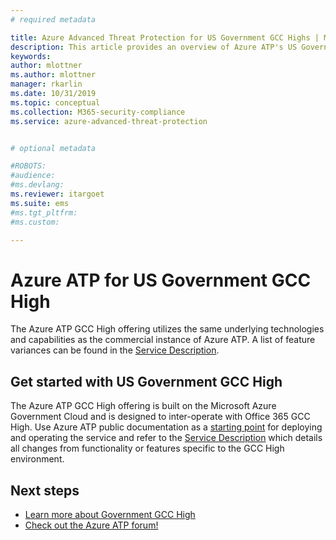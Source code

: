 ```yaml
---
# required metadata

title: Azure Advanced Threat Protection for US Government GCC Highs | Microsoft Docs
description: This article provides an overview of Azure ATP's US Government for GCC High offering.
keywords:
author: mlottner
ms.author: mlottner
manager: rkarlin
ms.date: 10/31/2019
ms.topic: conceptual
ms.collection: M365-security-compliance
ms.service: azure-advanced-threat-protection


# optional metadata

#ROBOTS:
#audience:
#ms.devlang:
ms.reviewer: itargoet
ms.suite: ems
#ms.tgt_pltfrm:
#ms.custom:

---
```



# Azure ATP for US Government GCC High

The Azure ATP GCC High offering utilizes the same underlying technologies and capabilities as the commercial instance of Azure ATP. A list of feature variances can be found in the [Service Description](https://docs.microsoft.com/enterprise-mobility-security/solution/ems-azure-atp-govt-service-description).

## Get started with US Government GCC High
 
The Azure ATP GCC High offering is built on the Microsoft Azure Government Cloud and is designed to inter-operate with Office 365 GCC High. Use Azure ATP public documentation as a [starting point](install-atp-step1.md) for deploying and operating the service and refer to the [Service Description](https://docs.microsoft.com/enterprise-mobility-security/solution/ems-azure-atp-govt-service-description) which details all changes from functionality or features specific to the GCC High environment.  


## Next steps
- [Learn more about Government GCC High](https://docs.microsoft.com/enterprise-mobility-security/solution/ems-security-govt-description)
- [Check out the Azure ATP forum!](https://aka.ms/azureatpcommunity)

